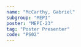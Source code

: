 ```yaml
---
name: "McCarthy, Gabriel"
subgroup: "MEPI"
poster: "MEPI-23"
tag: "Poster Presenter"
code: "PS02"
---
```

